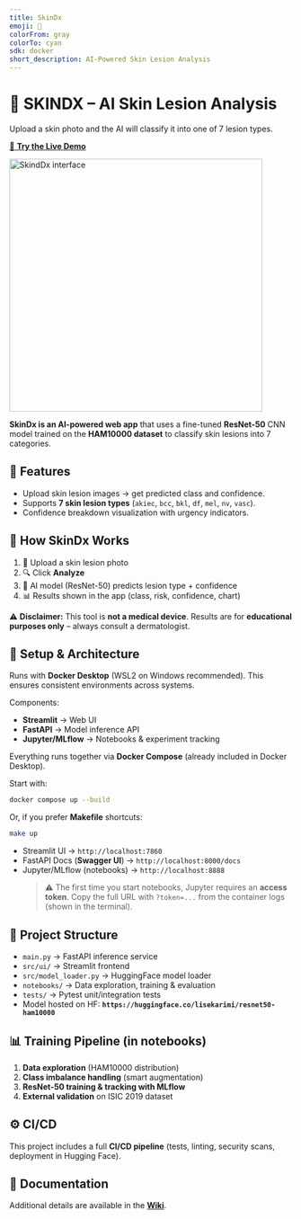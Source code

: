 ```yaml
---
title: SkinDx
emoji: 🔬
colorFrom: gray
colorTo: cyan
sdk: docker
short_description: AI-Powered Skin Lesion Analysis
---
```


# 🔬 SKINDX – AI Skin Lesion Analysis

Upload a skin photo and the AI will classify it into one of 7 lesion types.

[🚀 **Try the Live Demo**](https://huggingface.co/spaces/lisekarimi/skindx-demo)

<img src="https://github.com/lisekarimi/skindx/blob/main/src/ui/assets/static/fullpage.png?raw=true" alt="SkindDx interface" width="450">

**SkinDx is an AI-powered web app** that uses a fine-tuned **ResNet-50** CNN model trained on the **HAM10000 dataset** to classify skin lesions into 7 categories.

## 🚀 Features

* Upload skin lesion images → get predicted class and confidence.
* Supports **7 skin lesion types** (`akiec`, `bcc`, `bkl`, `df`, `mel`, `nv`, `vasc`).
* Confidence breakdown visualization with urgency indicators.

## 🔬 How SkinDx Works

1. 📸 Upload a skin lesion photo
2. 🔍 Click **Analyze**
3. 🤖 AI model (ResNet-50) predicts lesion type + confidence
4. 📊 Results shown in the app (class, risk, confidence, chart)

⚠️ **Disclaimer:** This tool is **not a medical device**.
Results are for **educational purposes only** – always consult a dermatologist.

## 🔧 Setup & Architecture

Runs with **Docker Desktop** (WSL2 on Windows recommended). This ensures consistent environments across systems.

Components:
- **Streamlit** → Web UI
- **FastAPI** → Model inference API
- **Jupyter/MLflow** → Notebooks & experiment tracking

Everything runs together via **Docker Compose** (already included in Docker Desktop).

Start with:

```bash
docker compose up --build
```

Or, if you prefer **Makefile** shortcuts:

```bash
make up
```

* Streamlit UI → `http://localhost:7860`
* FastAPI Docs (**Swagger UI**) → `http://localhost:8000/docs`
* Jupyter/MLflow (notebooks) → `http://localhost:8888`
  > ⚠️ The first time you start notebooks, Jupyter requires an **access token**.
  > Copy the full URL with `?token=...` from the container logs (shown in the terminal).


## 📂 Project Structure

* `main.py` → FastAPI inference service
* `src/ui/` → Streamlit frontend
* `src/model_loader.py` → HuggingFace model loader
* `notebooks/` → Data exploration, training & evaluation
* `tests/` → Pytest unit/integration tests
* Model hosted on HF: **`https://huggingface.co/lisekarimi/resnet50-ham10000`**


## 📊 Training Pipeline (in notebooks)

1. **Data exploration** (HAM10000 distribution)
2. **Class imbalance handling** (smart augmentation)
3. **ResNet-50 training & tracking with MLflow**
4. **External validation** on ISIC 2019 dataset

## ⚙️ CI/CD

This project includes a full **CI/CD pipeline** (tests, linting, security scans, deployment in Hugging Face).


## 📖 Documentation

Additional details are available in the **[Wiki](https://github.com/lisekarimi/skindx/wiki)**.
